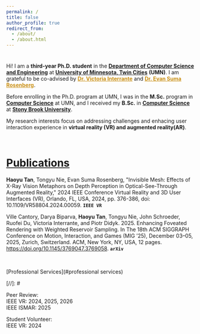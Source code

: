 ```yaml
---
permalink: /
title: false
author_profile: true
redirect_from: 
  - /about/
  - /about.html
---
```

[](#nothing)
======
Hi! I am a **third-year Ph.D. student** in the [**Department of Computer Science and Engineering**](https://cse.umn.edu/cs) at [**University of Minnesota, Twin Cities**](https://twin-cities.umn.edu/) **(UMN)**. I am grateful to be co-advised by <a href="https://www-users.cse.umn.edu/~interran/" style="color: #c98f14;font-weight: bold;">Dr. Victoria Interrante</a> and <a href="https://cse.umn.edu/cs/evan-suma-rosenberg" style="color: #c98f14;font-weight: bold;">Dr. Evan Suma Rosenberg</a>. 

Before enrolling in the Ph.D. program at UMN, I was in the **M.Sc.** program in [**Computer Science**](https://cse.umn.edu/cs) at UMN, and I received my **B.Sc.** in [**Computer Science**](https://www.cs.stonybrook.edu/) at [**Stony Brook University**](https://www.stonybrook.edu/). 

My research interests focus on addressing challenges and enhacing user interaction experience in **virtual reality (VR) and augmented reality(AR)**.


<br>


[Publications](#publications)
======
**Haoyu Tan**, Tongyu Nie, Evan Suma Rosenberg, "Invisible Mesh: Effects of X-Ray Vision Metaphors on Depth Perception in Optical-See-Through Augmented Reality," 2024 IEEE Conference Virtual Reality and 3D User Interfaces (VR), Orlando, FL, USA, 2024, pp. 376-386, doi: 10.1109/VR58804.2024.00059. 
<a href="https://ieeexplore.ieee.org/abstract/document/10494191" style="font-weight: bold;text-decoration: none;">`IEEE VR`</a> 

Ville Cantory, Darya Biparva, **Haoyu Tan**, Tongyu Nie, John Schroeder, Ruofei Du, Victoria Interrante, and Piotr Didyk. 2025. Enhancing Foveated Rendering with Weighted Reservoir Sampling. In The 18th ACM SIGGRAPH Conference on Motion, Interaction, and Games (MIG ’25), December 03–05, 2025, Zurich, Switzerland. ACM, New York, NY, USA, 12 pages. https://doi.org/10.1145/3769047.3769058.
<a href="https://arxiv.org/abs/2510.03964" style="font-weight: bold;text-decoration: none;">`arXiv`</a>


<br>

[Professional Services](#professional services)





[//]: # <script type="text/javascript" id="clustrmaps" src="//clustrmaps.com/map_v2.js?d=Pwn1vlJUml4eFMQH5sMqT8UKhb6fh1RVMliRJIaabwA&cl=ffffff&w=a"></script>

Peer Review:
<br>
IEEE VR: 2024, 2025, 2026
<br>
IEEE ISMAR: 2025

Student Volunteer:
<br>
IEEE VR: 2024